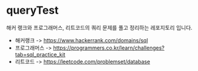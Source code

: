 # queryTest
해커 랭크와 프로그래머스, 리트코드의 쿼리 문제를 풀고 정리하는 레포지토리 입니다.

- 해커랭크 -> https://www.hackerrank.com/domains/sql
- 프로그래머스 -> https://programmers.co.kr/learn/challenges?tab=sql_practice_kit
- 리트코드 -> https://leetcode.com/problemset/database
